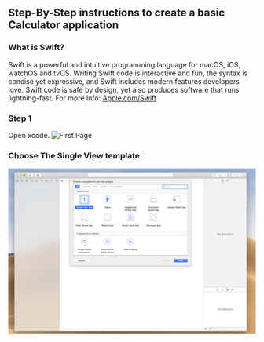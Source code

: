 ## Step-By-Step instructions to create a basic Calculator application

### What is Swift?
Swift is a powerful and intuitive programming language for macOS, iOS, watchOS and tvOS.
Writing Swift code is interactive and fun, the syntax is concise yet expressive, and 
Swift includes modern features developers love. 
Swift code is safe by design, yet also produces software that runs lightning-fast.
For more Info: [Apple.com/Swift](https://developer.apple.com/swift/) 

### Step 1
Open xcode.
![First Page](https://github.com/AshishProjects/SwiftAreaPerimeterCalculator/raw/master/ScreenShots/1.png)

### Choose The Single View template
![choose template](https://github.com/AshishProjects/SwiftCalcArea/raw/master/ScreenShots/2.png)
